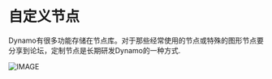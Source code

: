 # 自定义节点

Dynamo有很多功能存储在节点库。对于那些经常使用的节点或特殊的图形节点要分享到论坛，定制节点是长期研发Dynamo的一种方式.

![IMAGE](images/9/customNodes_cover01.png)
